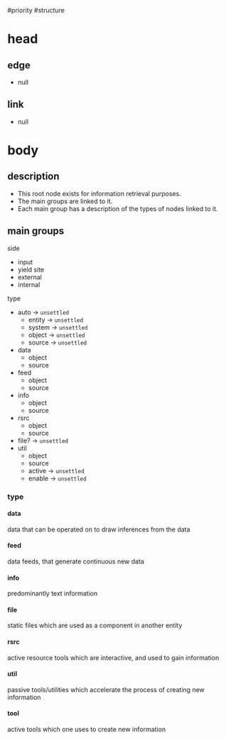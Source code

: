 #priority 
#structure

# head
## edge
- null
## link
- null

# body
## description
- This root node exists for information retrieval purposes. 
- The main groups are linked to it.
- Each main group has a description of the types of nodes linked to it.

## main groups

side
- input
- yield
site
- external
- internal

type
- auto -> `unsettled`
	- entity -> `unsettled`
	- system -> `unsettled`
	- object -> `unsettled`
	- source -> `unsettled`
- data
	- object
	- source
- feed
	- object
	- source
- info
	- object
	- source
- rsrc
	- object
	- source
- file? -> `unsettled`
- util
	- object
	- source
	- active -> `unsettled`
	- enable -> `unsettled`


### type

#### data
data that can be operated on to draw inferences from the data

#### feed
data feeds, that generate continuous new data

#### info
predominantly text information

#### file
static files which are used as a component in another entity

#### rsrc
active resource tools which are interactive, and used to gain information

#### util
passive tools/utilities which accelerate the process of creating new information

#### tool
active tools which one uses to create new information